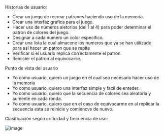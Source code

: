 Historias de usuario:

- Crear un juego de recrear patrones haciendo uso de la memoria.
- Crear una interfaz grafica para el juego.
- Hacer uso de números aletorios (del 1 al 4) para poder determinar el patron de colores del juego.
- Designar a cada numero un color especifico.
- Crear una lista la cual almacene los numeros que ya se han utilizado para así hacer un patron que se repite
- Verificar si el usuario replica correctamente el patron.
- Reinicier el patron al equivocarse.

Punto de vista del usuario

- Yo como usuario, quiero un juego en el cual sea necesario hacer uso de la memoria
- Yo como usuario, quiero una interfaz simple y facil de enteder.
- Yo como usuario, quiero que la secuencia de colores sea aleatoria y aumente en cada ronda.
- Yo como usuario, quiero que en el caso de equivocarme en al replicar la secuencia esta se reinicie y comiencve de nuevo.


Clasificación según criticidad y frecuencia de uso:

![image](https://user-images.githubusercontent.com/80297230/116766039-9bb70580-a9e5-11eb-9ad0-085258b608f4.png)



